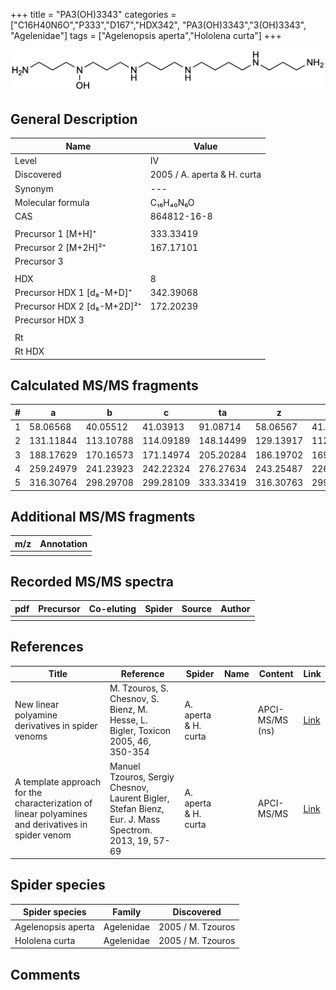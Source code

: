 +++
title = "PA3(OH)3343"
categories = ["C16H40N6O","P333","D167","HDX342",
"PA3(OH)3343","3(OH)3343",
"Agelenidae"]
tags = ["Agelenopsis aperta","Hololena curta"]
+++

![](/img/PA3(OH)3343.png)

## General Description

| Name                        | Value                       |
|-----------------------------|-----------------------------|
| Level                       | IV                          |
| Discovered                  | 2005 / A. aperta & H. curta |
| Synonym                     | ---                         |
| Molecular formula           | C₁₆H₄₀N₆O                   |
| CAS                         | 864812-16-8                 |
|                             |                             |
| Precursor 1 [M+H]⁺          | 333.33419                   |
| Precursor 2 [M+2H]²⁺        | 167.17101                   |
| Precursor 3                 |                             |
|                             |                             |
| HDX                         | 8                           |
| Precursor HDX 1 [d₈-M+D]⁺   | 342.39068                   |
| Precursor HDX 2 [d₈-M+2D]²⁺ | 172.20239                   |
| Precursor HDX 3             |                             |
|                             |                             |
| Rt                          |                             |
| Rt HDX                      |                             |

## Calculated MS/MS fragments

| # | a         | b         | c         | ta        | z         | y         | tz        |
|---|-----------|-----------|-----------|-----------|-----------|-----------|-----------|
| 1 | 58.06568  | 40.05512  | 41.03913  | 91.08714  | 58.06567  | 41.03912  | 75.09222  |
| 2 | 131.11844 | 113.10788 | 114.09189 | 148.14499 | 129.13917 | 112.11262 | 146.16572 |
| 3 | 188.17629 | 170.16573 | 171.14974 | 205.20284 | 186.19702 | 169.17047 | 203.22357 |
| 4 | 259.24979 | 241.23923 | 242.22324 | 276.27634 | 243.25487 | 226.22832 | 276.27633 |
| 5 | 316.30764 | 298.29708 | 299.28109 | 333.33419 | 316.30763 | 299.28108 | 333.33418 |

## Additional MS/MS fragments

| m/z | Annotation |
|-----|------------|
|     |            |

## Recorded MS/MS spectra

| pdf | Precursor | Co-eluting | Spider | Source | Author |
|-----|-----------|------------|--------|--------|--------|
|     |           |            |        |        |        |

## References

| Title                                                                                             | Reference                                                                                            | Spider               | Name | Content         | Link                                                  |
|---------------------------------------------------------------------------------------------------|------------------------------------------------------------------------------------------------------|----------------------|------|-----------------|-------------------------------------------------------|
| New linear polyamine derivatives in spider venoms                                                 | M. Tzouros, S. Chesnov, S. Bienz, M. Hesse, L. Bigler, Toxicon 2005, 46, 350-354                     | A. aperta & H. curta |      | APCI-MS/MS (ns) | [Link](https://doi.org/10.1016/j.toxicon.2005.04.018) |
| A template approach for the characterization of linear polyamines and derivatives in spider venom | Manuel Tzouros, Sergiy Chesnov, Laurent Bigler, Stefan Bienz, Eur. J. Mass Spectrom. 2013, 19, 57-69 | A. aperta & H. curta |      | APCI-MS/MS      | [Link](https://doi.org/10.1255/ejms.1213)             |

## Spider species

| Spider species     | Family     | Discovered        |
|--------------------|------------|-------------------|
| Agelenopsis aperta | Agelenidae | 2005 / M. Tzouros |
| Hololena curta     | Agelenidae | 2005 / M. Tzouros |

## Comments